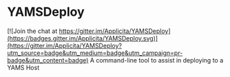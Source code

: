 # YAMSDeploy

[![Join the chat at https://gitter.im/Applicita/YAMSDeploy](https://badges.gitter.im/Applicita/YAMSDeploy.svg)](https://gitter.im/Applicita/YAMSDeploy?utm_source=badge&utm_medium=badge&utm_campaign=pr-badge&utm_content=badge)
A command-line tool to assist in deploying to a YAMS Host
